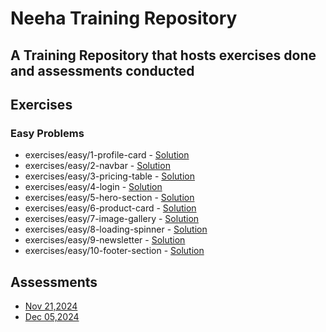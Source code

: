 # Neeha Training Repository

## A Training Repository that hosts exercises done and assessments conducted

## Exercises

### Easy Problems

- exercises/easy/1-profile-card - [Solution](exercises/easy/1-profile-card)
- exercises/easy/2-navbar - [Solution](exercises/easy/2-navbar)
- exercises/easy/3-pricing-table - [Solution](exercises/easy/3-pricing-table)
- exercises/easy/4-login - [Solution](exercises/easy/4-login)
- exercises/easy/5-hero-section - [Solution](exercises/easy/5-hero-section)
- exercises/easy/6-product-card - [Solution](exercises/easy/6-product-card)
- exercises/easy/7-image-gallery - [Solution](exercises/easy/7-image-gallery)
- exercises/easy/8-loading-spinner - [Solution](exercises/easy/8-loading-spinner)
- exercises/easy/9-newsletter - [Solution](exercises/easy/9-newsletter)
- exercises/easy/10-footer-section - [Solution](exercises/easy/10-footer-section)

## Assessments

- [Nov 21,2024](assesssments/20241121)
- [Dec 05,2024](assesssments/20241205)
